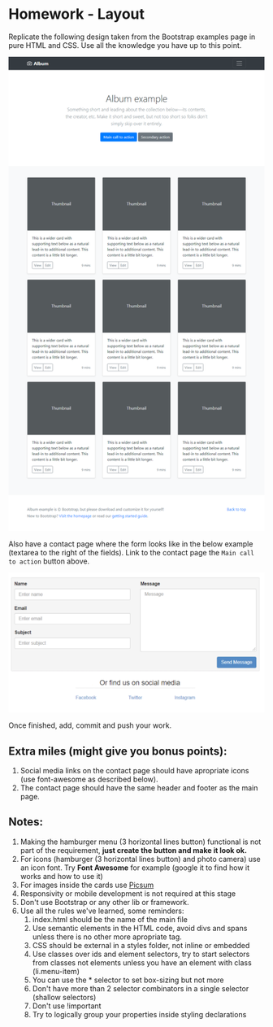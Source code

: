 # Homework - Layout

Replicate the following design taken from the Bootstrap examples page in pure HTML and CSS. Use all the knowledge you have up to this point.

![Layout example](Bootstrap.png)

Also have a contact page where the form looks like in the below example (textarea to the right of the fields). Link to the contact page the `Main call to action` button above.

![Contact](Screenshot%202019-12-20%20at%2017.29.47.png)

Once finished, add, commit and push your work.

## Extra miles (might give you bonus points):

1. Social media links on the contact page should have apropriate icons (use font-awesome as described below).
2. The contact page should have the same header and footer as the main page.

## Notes:

1. Making the hamburger menu (3 horizontal lines button) functional is not part of the requirement, **just create the button and make it look ok.**
2. For icons (hamburger (3 horizontal lines button) and photo camera) use an icon font. Try **Font Awesome** for example (google it to find how it works and how to use it)
3. For images inside the cards use [Picsum](https://picsum.photos/)
4. Responsivity or mobile development is not required at this stage
5. Don't use Bootstrap or any other lib or framework.
6. Use all the rules we've learned, some reminders:
   1. index.html should be the name of the main file
   2. Use semantic elements in the HTML code, avoid divs and spans unless there is no other more apropriate tag.
   3. CSS should be external in a styles folder, not inline or embedded
   4. Use classes over ids and element selectors, try to start selectors from classes not elements unless you have an element with class (li.menu-item)
   5. You can use the \* selector to set box-sizing but not more
   6. Don't have more than 2 selector combinators in a single selector (shallow selectors)
   7. Don't use !important
   8. Try to logically group your properties inside styling declarations
